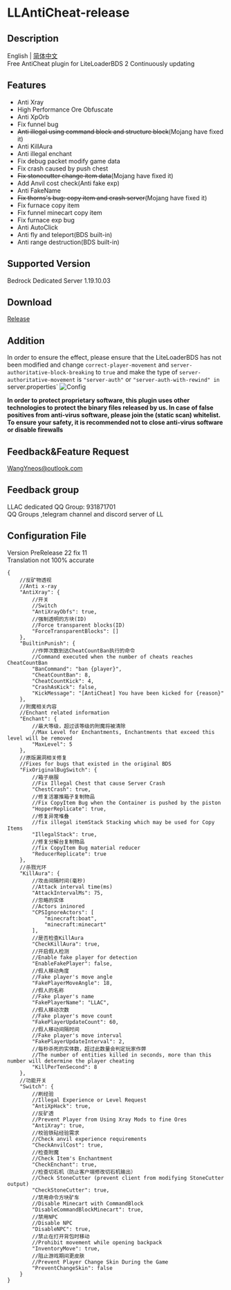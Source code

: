 # LLAntiCheat-release
## Description

English | [简体中文](README_zh-cn.md)  
Free AntiCheat plugin for LiteLoaderBDS 2
Continuously updating

## Features

- Anti Xray
- High Performance Ore Obfuscate
- Anti XpOrb
- Fix funnel bug
- ~~Anti illegal using command block and structure block~~(Mojang have fixed it)
- Anti KillAura
- Anti illegal enchant
- Fix debug packet modify game data
- Fix crash caused by push chest
- ~~Fix stonecutter change item data~~(Mojang have fixed it)
- Add Anvil cost check(Anti fake exp)
- Anti FakeName
- ~~Fix thorns's bug: copy item and crash server~~(Mojang have fixed it)
- Fix furnace copy item
- Fix funnel minecart copy item
- Fix furnace exp bug
- Anti AutoClick
- Anti fly and teleport(BDS built-in)
- Anti range destruction(BDS built-in)

## Supported Version

Bedrock Dedicated Server 1.19.10.03

## Download

[Release](https://github.com/LiteLDev/LLAntiCheat-release/releases)

## Addition

In order to ensure the effect, please ensure that the LiteLoaderBDS has not been modified
and change `correct-player-movement` and `server-authoritative-block-breaking` to `true`
and make the type of `server-authoritative-movement` is `"server-auth"` or `"server-auth-with-rewind"
in `server.properties`
![Config](https://user-images.githubusercontent.com/53301243/146678264-e122065c-dbc6-4935-8d5e-ae89aefca4ad.png)

**In order to protect proprietary software, this plugin uses other technologies to protect the binary files released by us. In case of false positives from anti-virus software, please join the (static scan) whitelist. To ensure your safety, it is recommended not to close anti-virus software or disable firewalls**

## Feedback&Feature Request

WangYneos@outlook.com

## Feedback group
LLAC dedicated QQ Group: 931871701  
QQ Groups ,telegram channel and discord server of LL

## Configuration File

Version PreRelease 22 fix 11  
Translation not 100% accurate

```jsonc
{
    //反矿物透视
    //Anti x-ray
    "AntiXray": {
        //开关
        //Switch
        "AntiXrayObfs": true,
        //强制透明的方块(ID)
        //Force transparent blocks(ID)
        "ForceTransparentBlocks": []
    },
    "BuiltinPunish": {
        //作弊次数到达CheatCountBan执行的命令
        //Command executed when the number of cheats reaches CheatCountBan
        "BanCommand": "ban {player}",
        "CheatCountBan": 8,
        "CheatCountKick": 4,
        "CrashAsKick": false,
        "KickMessage": "[AntiCheat] You have been kicked for {reason}"
    },
    //附魔相关内容
    //Enchant related information
    "Enchant": {
        //最大等级，超过该等级的附魔将被清除
        //Max Level for Enchantments, Enchantments that exceed this level will be removed
        "MaxLevel": 5
    },
    //原版漏洞相关修复
    //Fixes for bugs that existed in the original BDS
    "FixOriginalBugSwitch": {
        //箱子崩服
        //Fix Illegal Chest that cause Server Crash
        "ChestCrash": true,
        //修复活塞推箱子复制物品
        //Fix CopyItem Bug when the Container is pushed by the piston
        "HopperReplicate": true,
        //修复异常堆叠
        //fix illegal itemStack Stacking which may be used for Copy Items
        "IllegalStack": true,
        //修复分解台复制物品
        //fix CopyItem Bug material reducer
        "ReducerReplicate": true
    },
    //杀戮光环
    "KillAura": {
        //攻击间隔时间(毫秒)
        //Attack interval time(ms)
        "AttackIntervalMs": 75,
        //忽略的实体
        //Actors ininored
        "CPSIgnoreActors": [
            "minecraft:boat",
            "minecraft:minecart"
        ],
        //是否检查KillAura
        "CheckKillAura": true,
        //开启假人检测
        //Enable fake player for detection
        "EnableFakePlayer": false,
        //假人移动角度
        //Fake player's move angle
        "FakePlayerMoveAngle": 18,
        //假人的名称
        //Fake player's name
        "FakePlayerName": "LLAC",
        //假人移动次数
        //Fake player's move count
        "FakePlayerUpdateCount": 60,
        //假人移动间隔时间
        //Fake player's move interval
        "FakePlayerUpdateInterval": 2,
        //每秒杀死的实体数，超过此数量会判定玩家作弊
        //The number of entities killed in seconds, more than this number will determine the player cheating
        "KillPerTenSecond": 8
    },
    //功能开关
    "Switch": {
        //刷经验
        //Illegal Experience or Level Request
        "AntiXpHack": true,
        //反矿透
        //Prevent Player from Using Xray Mods to fine Ores
        "AntiXray": true,
        //校验铁砧经验需求
        //Check anvil experience requirements
        "CheckAnvilCost": true,
        //检查附魔
        //Check Item's Enchantment
        "CheckEnchant": true,
        //检查切石机（防止客户端修改切石机输出）
        //Check StoneCutter (prevent client from modifying StoneCutter output)
        "CheckStoneCutter": true,
        //禁用命令方块矿车
        //Disable Minecart with CommandBlock
        "DisableCommandBlockMinecart": true,
        //禁用NPC
        //Disable NPC
        "DisableNPC": true,
        //禁止在打开背包时移动
        //Prohibit movement while opening backpack
        "InventoryMove": true,
        //阻止游戏期间更皮肤
        //Prevent Player Change Skin During the Game
        "PreventChangeSkin": false
    }
}
```
